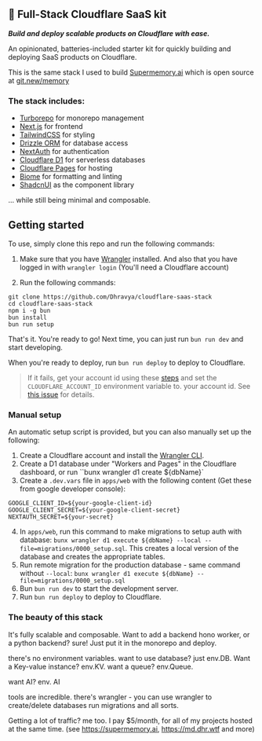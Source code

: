 ## 🚀 Full-Stack Cloudflare SaaS kit

**_Build and deploy scalable products on Cloudflare with ease._**

An opinionated, batteries-included starter kit for quickly building and deploying SaaS products on Cloudflare.

This is the same stack I used to build [Supermemory.ai](https://Supermemory.ai) which is open source at [git.new/memory](https://git.new/memory)

### The stack includes:
- [Turborepo](https://turbo.build/) for monorepo management
- [Next.js](https://nextjs.org/) for frontend
- [TailwindCSS](https://tailwindcss.com/) for styling
- [Drizzle ORM](https://orm.drizzle.team/) for database access
- [NextAuth](https://next-auth.js.org/) for authentication
- [Cloudflare D1](https://www.cloudflare.com/developer-platform/d1/) for serverless databases
- [Cloudflare Pages](https://pages.cloudflare.com/) for hosting
- [Biome](https://biomejs.dev/) for formatting and linting
- [ShadcnUI](https://shadcn.com/) as the component library

... while still being minimal and composable.

## Getting started

To use, simply clone this repo and run the following commands:

1. Make sure that you have [Wrangler](https://developers.cloudflare.com/workers/wrangler/install-and-update/#installupdate-wrangler) installed. And also that you have logged in with `wrangler login` (You'll need a Cloudflare account)

2. Run the following commands:
```
git clone https://github.com/Dhravya/cloudflare-saas-stack
cd cloudflare-saas-stack
npm i -g bun
bun install
bun run setup
```

That's it. You're ready to go! Next time, you can just run `bun run dev` and start developing.

When you're ready to deploy, run `bun run deploy` to deploy to Cloudflare.

> If it fails, get your account id using these [steps](https://github.com/Dhravya/cloudflare-saas-stack/issues/11#issuecomment-2246060464) and set the `CLOUDFLARE_ACCOUNT_ID` environment variable to. your account id. See [this issue](https://github.com/Dhravya/cloudflare-saas-stack/issues/11) for details.

### Manual setup

An automatic setup script is provided, but you can also manually set up the following:

1. Create a Cloudflare account and install the [Wrangler CLI](https://developers.cloudflare.com/workers/wrangler/install-and-update/#installupdate-wrangler).
2. Create a D1 database under "Workers and Pages" in the Cloudflare dashboard, or run ``bunx wrangler d1 create ${dbName}`
3. Create a `.dev.vars` file in `apps/web` with the following content (Get these from google developer console):
```
GOOGLE_CLIENT_ID=${your-google-client-id}
GOOGLE_CLIENT_SECRET=${your-google-client-secret}
NEXTAUTH_SECRET=${your-secret}
```
4. In `apps/web`, run this command to make migrations to setup auth with database: `bunx wrangler d1 execute ${dbName} --local --file=migrations/0000_setup.sql`. This creates a local version of the database and creates the appropriate tables.
5. Run remote migration for the production database - same command without `--local`: `bunx wrangler d1 execute ${dbName} --file=migrations/0000_setup.sql`
6. Bun `bun run dev` to start the development server.
7. Run `bun run deploy` to deploy to Cloudflare.


### The beauty of this stack

It's fully scalable and composable. 
Want to add a backend hono worker, or a python backend? sure! Just put it in the monorepo and deploy. 

there's no environment variables.
want to use database? just env.DB. Want a Key-value instance? env.KV. want a queue? env.Queue.

want AI? env. AI

tools are incredible. there's wrangler - you can use wrangler to create/delete databases run migrations and all sorts.

Getting a lot of traffic? me too. I pay $5/month, for all of my projects hosted at the same time. (see https://supermemory.ai, https://md.dhr.wtf and more)
